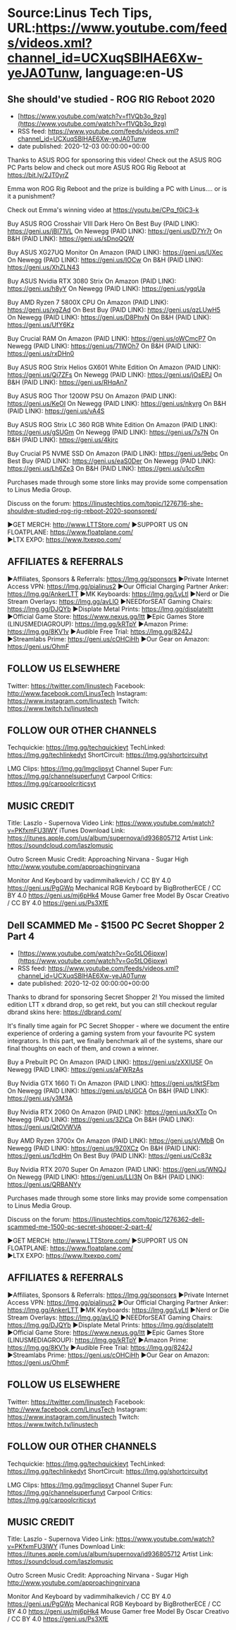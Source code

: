# Source:Linus Tech Tips, URL:https://www.youtube.com/feeds/videos.xml?channel_id=UCXuqSBlHAE6Xw-yeJA0Tunw, language:en-US

## She should've studied - ROG RIG Reboot 2020
 - [https://www.youtube.com/watch?v=f1VQb3o_9zg](https://www.youtube.com/watch?v=f1VQb3o_9zg)
 - RSS feed: https://www.youtube.com/feeds/videos.xml?channel_id=UCXuqSBlHAE6Xw-yeJA0Tunw
 - date published: 2020-12-03 00:00:00+00:00

Thanks to ASUS ROG for sponsoring this video! Check out the ASUS ROG PC Parts below and check out more ASUS ROG Rig Reboot at https://bit.ly/2JT0yrZ

Emma won ROG Rig Reboot and the prize is building a PC with Linus.... or is it a punishment?

Check out Emma's winning video at https://youtu.be/CPq_f0iC3-k

Buy ASUS ROG Crosshair VIII Dark Hero
On Best Buy (PAID LINK): https://geni.us/jBI71VL
On Newegg (PAID LINK): https://geni.us/D7Yr7r
On B&H (PAID LINK): https://geni.us/sDnoQQW

Buy ASUS XG27UQ Monitor
On Amazon (PAID LINK): https://geni.us/UXec
On Newegg (PAID LINK): https://geni.us/IOCw
On B&H (PAID LINK): https://geni.us/XhZLN43

Buy ASUS Nvidia RTX 3080 Strix
On Amazon (PAID LINK): https://geni.us/h8yY
On Newegg (PAID LINK): https://geni.us/ygqUa

Buy AMD Ryzen 7 5800X CPU
On Amazon (PAID LINK): https://geni.us/xgZAd
On Best Buy (PAID LINK): https://geni.us/qzLUwH5
On Newegg (PAID LINK): https://geni.us/D8PhvN
On B&H (PAID LINK): https://geni.us/UfY6Kz

Buy Crucial RAM
On Amazon (PAID LINK): https://geni.us/oWCmcP7
On Newegg (PAID LINK): https://geni.us/71WOh7
On B&H (PAID LINK): https://geni.us/rxDHn0

Buy ASUS ROG Strix Helios GX601 White Edition
On Amazon (PAID LINK): https://geni.us/Qj7ZFs
On Newegg (PAID LINK): https://geni.us/jOsEPJ
On B&H (PAID LINK): https://geni.us/RHqAn7

Buy ASUS ROG Thor 1200W PSU
On Amazon (PAID LINK): https://geni.us/KeOI
On Newegg (PAID LINK): https://geni.us/nkyrg
On B&H (PAID LINK): https://geni.us/vA4S

Buy ASUS ROG Strix LC 360 RGB White Edition
On Amazon (PAID LINK): https://geni.us/gSUGm
On Newegg (PAID LINK): https://geni.us/7s7N
On B&H (PAID LINK): https://geni.us/4kjrc

Buy Crucial P5 NVME SSD
On Amazon (PAID LINK): https://geni.us/9ebc
On Best Buy (PAID LINK): https://geni.us/eaS0Der
On Newegg (PAID LINK): https://geni.us/Lh6Ze3
On B&H (PAID LINK): https://geni.us/u1ccRm

Purchases made through some store links may provide some compensation to Linus Media Group.

Discuss on the forum: https://linustechtips.com/topic/1276716-she-shouldve-studied-rog-rig-reboot-2020-sponsored/


►GET MERCH: http://www.LTTStore.com/
►SUPPORT US ON FLOATPLANE: https://www.floatplane.com/  
►LTX EXPO: https://www.ltxexpo.com/   

AFFILIATES & REFERRALS
---------------------------------------------------
►Affiliates, Sponsors & Referrals: https://lmg.gg/sponsors
►Private Internet Access VPN: https://lmg.gg/pialinus2
►Our Official Charging Partner Anker: https://lmg.gg/AnkerLTT
►MK Keyboards: https://lmg.gg/LyLtl
►Nerd or Die Stream Overlays: https://lmg.gg/avLlO
►NEEDforSEAT Gaming Chairs: https://lmg.gg/DJQYb
►Displate Metal Prints: https://lmg.gg/displateltt
►Official Game Store: https://www.nexus.gg/ltt
►Epic Games Store (LINUSMEDIAGROUP): https://lmg.gg/kRTpY
►Amazon Prime: https://lmg.gg/8KV1v
►Audible Free Trial: https://lmg.gg/8242J
►Streamlabs Prime: https://geni.us/cOHCiHh
►Our Gear on Amazon: https://geni.us/OhmF

FOLLOW US ELSEWHERE
---------------------------------------------------  
Twitter: https://twitter.com/linustech
Facebook: http://www.facebook.com/LinusTech
Instagram: https://www.instagram.com/linustech
Twitch: https://www.twitch.tv/linustech

FOLLOW OUR OTHER CHANNELS
---------------------------------------------------  
Techquickie: https://lmg.gg/techquickieyt
TechLinked: https://lmg.gg/techlinkedyt
ShortCircuit: https://lmg.gg/shortcircuityt

LMG Clips: https://lmg.gg/lmgclipsyt
Channel Super Fun: https://lmg.gg/channelsuperfunyt
Carpool Critics: https://lmg.gg/carpoolcriticsyt

MUSIC CREDIT
---------------------------------------------------  
Title: Laszlo - Supernova
Video Link: https://www.youtube.com/watch?v=PKfxmFU3lWY
iTunes Download Link: https://itunes.apple.com/us/album/supernova/id936805712
Artist Link: https://soundcloud.com/laszlomusic

Outro Screen Music Credit: Approaching Nirvana - Sugar High http://www.youtube.com/approachingnirvana

Monitor And Keyboard by vadimmihalkevich / CC BY 4.0  https://geni.us/PgGWp
Mechanical RGB Keyboard by BigBrotherECE / CC BY 4.0 https://geni.us/mj6pHk4
Mouse Gamer free Model By Oscar Creativo / CC BY 4.0 https://geni.us/Ps3XfE

## Dell SCAMMED Me - $1500 PC Secret Shopper 2 Part 4
 - [https://www.youtube.com/watch?v=Go5tLO6ipxw](https://www.youtube.com/watch?v=Go5tLO6ipxw)
 - RSS feed: https://www.youtube.com/feeds/videos.xml?channel_id=UCXuqSBlHAE6Xw-yeJA0Tunw
 - date published: 2020-12-02 00:00:00+00:00

Thanks to dbrand for sponsoring Secret Shopper 2! You missed the limited edition LTT x dbrand drop, so get rekt, but you can still checkout regular dbrand skins here: https://dbrand.com/

It's finally time again for PC Secret Shopper - where we document the entire experience of ordering a gaming system from your favourite PC system integrators. In this part, we finally benchmark all of the systems, share our final thoughts on each of them, and crown a winner.

Buy a Prebuilt PC
On Amazon (PAID LINK): https://geni.us/zXXIUSF
On Newegg (PAID LINK): https://geni.us/aFWRzAs

Buy Nvidia GTX 1660 Ti
On Amazon (PAID LINK): https://geni.us/tktSFbm
On Newegg (PAID LINK): https://geni.us/pUGCA
On B&H (PAID LINK): https://geni.us/y3M3A

Buy Nvidia RTX 2060
On Amazon (PAID LINK): https://geni.us/kxXTo
On Newegg (PAID LINK): https://geni.us/3ZlCa
On B&H (PAID LINK): https://geni.us/QtOVWVA

Buy AMD Ryzen 3700x
On Amazon (PAID LINK): https://geni.us/sVMbB
On Newegg (PAID LINK): https://geni.us/9Z0XCz
On B&H (PAID LINK): https://geni.us/1cdHm
On Best Buy (PAID LINK): https://geni.us/Cc83z

Buy Nvidia RTX 2070 Super
On Amazon (PAID LINK): https://geni.us/WNQJ
On Newegg (PAID LINK): https://geni.us/LLl3N
On B&H (PAID LINK): https://geni.us/QRBANYy

Purchases made through some store links may provide some compensation to Linus Media Group.

Discuss on the forum: https://linustechtips.com/topic/1276362-dell-scammed-me-1500-pc-secret-shopper-2-part-4/

►GET MERCH: http://www.LTTStore.com/
►SUPPORT US ON FLOATPLANE: https://www.floatplane.com/  
►LTX EXPO: https://www.ltxexpo.com/   

AFFILIATES & REFERRALS
---------------------------------------------------
►Affiliates, Sponsors & Referrals: https://lmg.gg/sponsors
►Private Internet Access VPN: https://lmg.gg/pialinus2
►Our Official Charging Partner Anker: https://lmg.gg/AnkerLTT
►MK Keyboards: https://lmg.gg/LyLtl
►Nerd or Die Stream Overlays: https://lmg.gg/avLlO
►NEEDforSEAT Gaming Chairs: https://lmg.gg/DJQYb
►Displate Metal Prints: https://lmg.gg/displateltt
►Official Game Store: https://www.nexus.gg/ltt
►Epic Games Store (LINUSMEDIAGROUP): https://lmg.gg/kRTpY
►Amazon Prime: https://lmg.gg/8KV1v
►Audible Free Trial: https://lmg.gg/8242J
►Streamlabs Prime: https://geni.us/cOHCiHh
►Our Gear on Amazon: https://geni.us/OhmF

FOLLOW US ELSEWHERE
---------------------------------------------------  
Twitter: https://twitter.com/linustech
Facebook: http://www.facebook.com/LinusTech
Instagram: https://www.instagram.com/linustech
Twitch: https://www.twitch.tv/linustech

FOLLOW OUR OTHER CHANNELS
---------------------------------------------------  
Techquickie: https://lmg.gg/techquickieyt
TechLinked: https://lmg.gg/techlinkedyt
ShortCircuit: https://lmg.gg/shortcircuityt

LMG Clips: https://lmg.gg/lmgclipsyt
Channel Super Fun: https://lmg.gg/channelsuperfunyt
Carpool Critics: https://lmg.gg/carpoolcriticsyt

MUSIC CREDIT
---------------------------------------------------  
Title: Laszlo - Supernova
Video Link: https://www.youtube.com/watch?v=PKfxmFU3lWY
iTunes Download Link: https://itunes.apple.com/us/album/supernova/id936805712
Artist Link: https://soundcloud.com/laszlomusic

Outro Screen Music Credit: Approaching Nirvana - Sugar High http://www.youtube.com/approachingnirvana

Monitor And Keyboard by vadimmihalkevich / CC BY 4.0  https://geni.us/PgGWp
Mechanical RGB Keyboard by BigBrotherECE / CC BY 4.0 https://geni.us/mj6pHk4
Mouse Gamer free Model By Oscar Creativo / CC BY 4.0 https://geni.us/Ps3XfE

